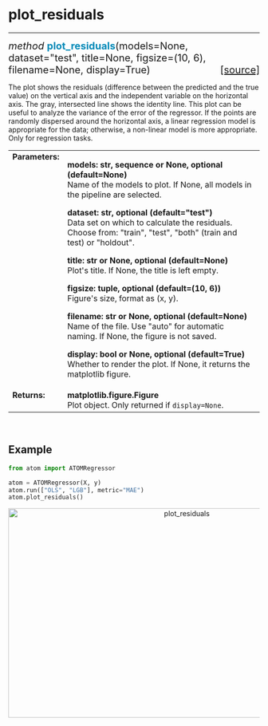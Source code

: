 # plot_residuals
----------------

<div style="font-size:20px">
<em>method</em> <strong style="color:#008AB8">plot_residuals</strong>(models=None,
dataset="test", title=None, figsize=(10, 6), filename=None, display=True)
<span style="float:right">
<a href="https://github.com/tvdboom/ATOM/blob/master/atom/plots.py#L1741">[source]</a>
</span>
</div>

The plot shows the residuals (difference between the predicted and the
true value) on the vertical axis and the independent variable on the
horizontal axis. The gray, intersected line shows the identity line.
This plot can be useful to analyze the variance of the error of the
regressor. If the points are randomly dispersed around the horizontal
axis, a linear regression model is appropriate for the data; otherwise,
a non-linear model is more appropriate. Only for regression tasks.

<table style="font-size:16px">
<tr>
<td width="20%" class="td_title" style="vertical-align:top"><strong>Parameters:</strong></td>
<td width="80%" class="td_params">
<p>
<strong>models: str, sequence or None, optional (default=None)</strong><br>
Name of the models to plot. If None, all models in the pipeline are selected.
</p>
<p>
<strong>dataset: str, optional (default="test")</strong><br>
Data set on which to calculate the residuals. Choose from:
"train", "test", "both" (train and test) or "holdout".
</p>
<p>
<strong>title: str or None, optional (default=None)</strong><br>
Plot's title. If None, the title is left empty.
</p>
<p>
<strong>figsize: tuple, optional (default=(10, 6))</strong><br>
Figure's size, format as (x, y).
</p>
<p>
<strong>filename: str or None, optional (default=None)</strong><br>
Name of the file. Use "auto" for automatic naming.
If None, the figure is not saved.
</p>
<p>
<strong>display: bool or None, optional (default=True)</strong><br>
Whether to render the plot. If None, it returns the matplotlib figure.
</p>
</td>
</tr>
<tr>
<td width="20%" class="td_title" style="vertical-align:top"><strong>Returns:</strong></td>
<td width="80%" class="td_params">
<strong>matplotlib.figure.Figure</strong><br>
Plot object. Only returned if <code>display=None</code>.
</td>
</tr>
</table>
<br />



## Example

```python
from atom import ATOMRegressor

atom = ATOMRegressor(X, y)
atom.run(["OLS", "LGB"], metric="MAE")
atom.plot_residuals()
```

<div align="center">
    <img src="../../../img/plots/plot_residuals.png" alt="plot_residuals" width="700" height="420"/>
</div>
